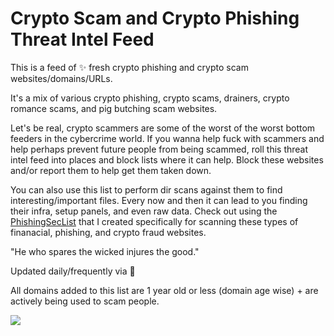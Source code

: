 # Crypto Scam and Crypto Phishing Threat Intel Feed
This is a feed of ✨ fresh crypto phishing and crypto scam websites/domains/URLs.

It's a mix of various crypto phishing, crypto scams, drainers, crypto romance scams, and pig butching scam websites.

Let's be real, crypto scammers are some of the worst of the worst bottom feeders in the cybercrime world. If you wanna help fuck with scammers and help perhaps prevent future people from being scammed, roll this threat intel feed into places and block lists where it can help. Block these websites and/or report them to help get them taken down.

You can also use this list to perform dir scans against them to find interesting/important files. Every now and then it can lead to you finding their infra, setup panels, and even raw data. Check out using the [PhishingSecList](https://github.com/spmedia/PhishingSecLists) that I created specifically for scanning these types of finanacial, phishing, and crypto fraud websites.

"He who spares the wicked injures the good."

Updated daily/frequently via 🤖

All domains added to this list are 1 year old or less (domain age wise) + are actively being used to scam people.

![](https://raw.githubusercontent.com/spmedia/Crypto-Scam-and-Crypto-Phishing-Threat-Intel-Feed/refs/heads/main/a288ad25-9f22-46a8-a453-5d3cce7a1f6d.jpg)
